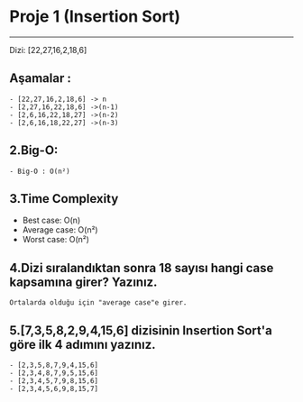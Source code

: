 # Proje 1 (Insertion Sort)
---
Dizi: [22,27,16,2,18,6]

## Aşamalar :

    - [22,27,16,2,18,6] -> n
    - [2,27,16,22,18,6] ->(n-1)
    - [2,6,16,22,18,27] ->(n-2)
    - [2,6,16,18,22,27] ->(n-3)

## 2.Big-O:

    - Big-O : O(n²)

## 3.Time Complexity

- Best case: O(n)
- Average case: O(n²)
- Worst case: O(n²)

## 4.Dizi sıralandıktan sonra 18 sayısı hangi case kapsamına girer? Yazınız.

    Ortalarda olduğu için "average case"e girer.

## 5.[7,3,5,8,2,9,4,15,6] dizisinin Insertion Sort'a göre ilk 4 adımını yazınız.

    - [2,3,5,8,7,9,4,15,6]
    - [2,3,4,8,7,9,5,15,6]
    - [2,3,4,5,7,9,8,15,6]
    - [2,3,4,5,6,9,8,15,7]
